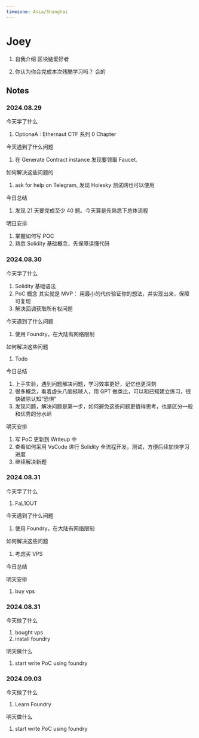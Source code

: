 ```yaml
---
timezone: Asia/Shanghai
---
```


# Joey

1. 自我介绍
   区块链爱好者

2. 你认为你会完成本次残酷学习吗？
   会的

## Notes

<!-- Content_START -->

### 2024.08.29

今天学了什么

1. OptionaA : Ethernaut CTF 系列 0 Chapter

今天遇到了什么问题

1. 在 Generate Contract instance 发现要领取 Faucet.

如何解决这些问题的

1. ask for help on Telegram, 发现 Holesky 测试网也可以使用

今日总结

1. 发现 21 天要完成至少 40 题。今天算是先熟悉下总体流程

明日安排

1. 掌握如何写 POC
2. 熟悉 Solidity 基础概念，先保障读懂代码

### 2024.08.30

今天学了什么

1. Solidity 基础语法
2. PoC 概念
   其实就是 MVP： 用最小的代价验证你的想法，并实现出来，保障可复现
3. 解决回调获取所有权问题

今天遇到了什么问题

1. 使用 Foundry，在大陆有网络限制

如何解决这些问题

1. Todo

今日总结

1. 上手实验，遇到问题解决问题，学习效率更好，记忆也更深刻
2. 很多概念，看着虚头八脑挺唬人，用 GPT 做类比，可以和已知建立练习，很快破除认知“恐惧”
3. 发现问题，解决问题是第一步，如何避免这些问题更值得思考，也是区分一般和优秀的分水岭

明天安排

1. 写 PoC 更新到 Writeup 中
2. 查看如何采用 VsCode 进行 Solidity 全流程开发，测试，方便后续加快学习进度
3. 继续解决新题

### 2024.08.31

今天学了什么

1. FaL1OUT

今天遇到了什么问题

1. 使用 Foundry，在大陆有网络限制

如何解决这些问题

1. 考虑买 VPS

今日总结

明天安排

1. buy vps

### 2024.08.31

今天做了什么

1. bought vps
2. install foundry

明天做什么

1. start write PoC using foundry

### 2024.09.03

今天做了什么

1. Learn Foundry

明天做什么

1. start write PoC using foundry

<!-- Content_END -->
